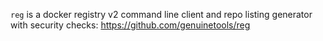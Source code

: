 `reg` is a docker registry v2 command line client and repo listing generator with security checks: https://github.com/genuinetools/reg
